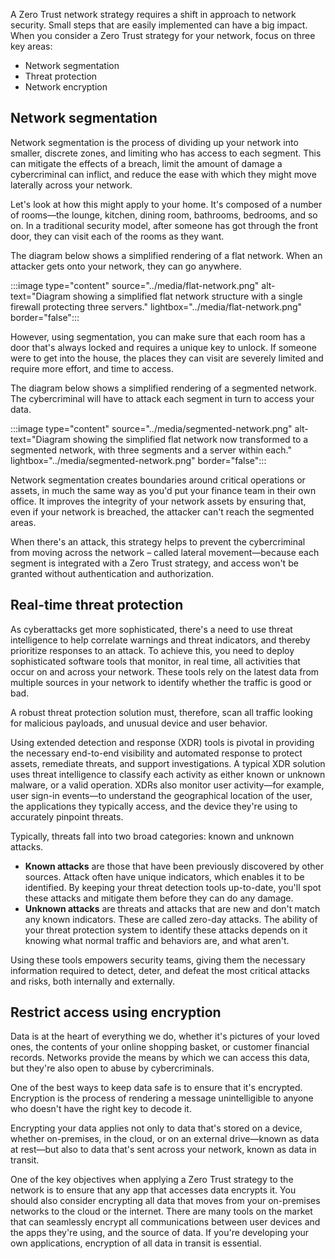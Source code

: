 A Zero Trust network strategy requires a shift in approach to network security. Small steps that are easily implemented can have a big impact. When you consider a Zero Trust strategy for your network, focus on three key areas:

- Network segmentation
- Threat protection
- Network encryption

## Network segmentation

Network segmentation is the process of dividing up your network into smaller, discrete zones, and limiting who has access to each segment. This can mitigate the effects of a breach, limit the amount of damage a cybercriminal can inflict, and reduce the ease with which they might move laterally across your network.

Let's look at how this might apply to your home. It's composed of a number of rooms—the lounge, kitchen, dining room, bathrooms, bedrooms, and so on. In a traditional security model, after someone has got through the front door, they can visit each of the rooms as they want.

The diagram below shows a simplified rendering of a flat network. When an attacker gets onto your network, they can go anywhere.

:::image type="content" source="../media/flat-network.png" alt-text="Diagram showing a simplified flat network structure with a single firewall protecting three servers." lightbox="../media/flat-network.png" border="false":::

However, using segmentation, you can make sure that each room has a door that's always locked and requires a unique key to unlock. If someone were to get into the house, the places they can visit are severely limited and require more effort, and time to access.

The diagram below shows a simplified rendering of a segmented network. The cybercriminal will have to attack each segment in turn to access your data.

:::image type="content" source="../media/segmented-network.png" alt-text="Diagram showing the simplified flat network now transformed to a segmented network, with three segments and a server within each." lightbox="../media/segmented-network.png" border="false":::

Network segmentation creates boundaries around critical operations or assets, in much the same way as you'd put your finance team in their own office. It improves the integrity of your network assets by ensuring that, even if your network is breached, the attacker can't reach the segmented areas.

When there's an attack, this strategy helps to prevent the cybercriminal from moving across the network – called lateral movement—because each segment is integrated with a Zero Trust strategy, and access won't be granted without authentication and authorization.

## Real-time threat protection

As cyberattacks get more sophisticated, there's a need to use threat intelligence to help correlate warnings and threat indicators, and thereby prioritize responses to an attack. To achieve this, you need to deploy sophisticated software tools that monitor, in real time, all activities that occur on and across your network. These tools rely on the latest data from multiple sources in your network to identify whether the traffic is good or bad.

A robust threat protection solution must, therefore, scan all traffic looking for malicious payloads, and unusual device and user behavior.

Using extended detection and response (XDR) tools is pivotal in providing the necessary end-to-end visibility and automated response to protect assets, remediate threats, and support investigations. A typical XDR solution uses threat intelligence to classify each activity as either known or unknown malware, or a valid operation. XDRs also monitor user activity—for example, user sign-in events—to understand the geographical location of the user, the applications they typically access, and the device they're using to accurately pinpoint threats.

Typically, threats fall into two broad categories: known and unknown attacks.

- **Known attacks** are those that have been previously discovered by other sources. Attack often have unique indicators, which enables it to be identified. By keeping your threat detection tools up-to-date, you'll spot these attacks and mitigate them before they can do any damage.
- **Unknown attacks** are threats and attacks that are new and don't match any known indicators. These are called zero-day attacks. The ability of your threat protection system to identify these attacks depends on it knowing what normal traffic and behaviors are, and what aren't.

Using these tools empowers security teams, giving them the necessary information required to detect, deter, and defeat the most critical attacks and risks, both internally and externally.

## Restrict access using encryption

Data is at the heart of everything we do, whether it's pictures of your loved ones, the contents of your online shopping basket, or customer financial records. Networks provide the means by which we can access this data, but they're also open to abuse by cybercriminals.

One of the best ways to keep data safe is to ensure that it's encrypted. Encryption is the process of rendering a message unintelligible to anyone who doesn't have the right key to decode it.

Encrypting your data applies not only to data that's stored on a device, whether on-premises, in the cloud, or on an external drive—known as data at rest—but also to data that's sent across your network, known as data in transit.

One of the key objectives when applying a Zero Trust strategy to the network is to ensure that any app that accesses data encrypts it. You should also consider encrypting all data that moves from your on-premises networks to the cloud or the internet. There are many tools on the market that can seamlessly encrypt all communications between user devices and the apps they're using, and the source of data. If you're developing your own applications, encryption of all data in transit is essential.
